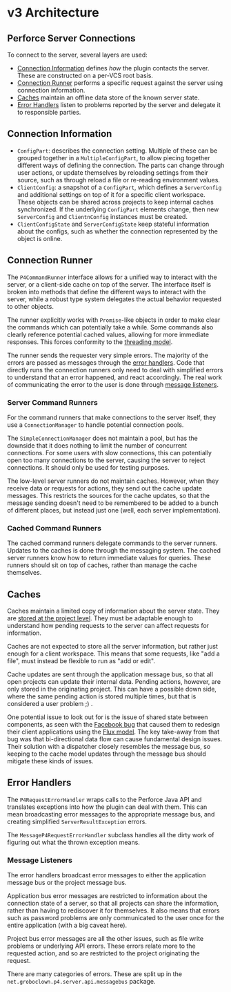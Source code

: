 # v3 Architecture

## Perforce Server Connections

To connect to the server, several layers are used:

* [Connection Information](#connection-information) defines *how* the plugin
    contacts the server.  These are constructed on a per-VCS root basis.
* [Connection Runner](#connection-runner) performs a specific request against
    the server using connection information.
* [Caches](#caches) maintain an offline data store of the known server state.
* [Error Handlers](#error-handlers) listen to problems reported by the server
    and delegate it to responsible parties.


## Connection Information

* `ConfigPart`: describes the connection setting.  Multiple of these can be
    grouped together in a `MultipleConfigPart`, to allow piecing together
    different ways of defining the connection.  The parts can change through
    user actions, or update themselves by reloading settings from their
    source, such as through reload a file or re-reading environment values.
* `ClientConfig`: a snapshot of a `ConfigPart`, which defines a `ServerConfig`
    and additional settings on top of it for a specific client workspace.
    These objects can be shared across projects to keep internal caches
    synchronized.  If the underlying `ConfigPart` elements change, then
    new `ServerConfig` and `ClientnConfig` instances must be created.
* `ClientConfigState` and `ServerConfigState` keep stateful information about
    the configs, such as whether the connection represented by the object
    is online.


## Connection Runner

The `P4CommandRunner` interface allows for a unified way to interact with
the server, or a client-side cache on top of the server.  The interface itself
is broken into methods that define the different ways to interact with the
server, while a robust type system delegates the actual behavior requested
to other objects.

The runner explicitly works with `Promise`-like objects in order to make clear the
commands which can potentially take a while.  Some commands also clearly reference
potential cached values, allowing for more immediate responses.  This forces
conformity to the [threading model](threading.md).

The runner sends the requester very simple errors.  The majority of the errors
are passed as messages through the [error handlers](#error-handlers).  Code that
directly runs the connection runners only need to deal with simplified errors
to understand that an error happened, and react accordingly.  The real work
of communicating the error to the user is done through
[message listeners](#message-listeners).

### Server Command Runners

For the command runners that make connections to the server itself, they use a
`ConnectionManager` to handle potential connection pools.

The `SimpleConnectionManager` does not maintain a pool, but has the downside that
it does nothing to limit the number of concurrent connections.  For some users with
slow connections, this can potentially open too many connections to the server,
causing the server to reject connections.  It should only be used for testing
purposes.

The low-level server runners do not maintain caches.  However, when they receive
data or requests for actions, they send out the cache update messages.  This
restricts the sources for the cache updates, so that the message sending doesn't
need to be remembered to be added to a bunch of different places, but instead
just one (well, each server implementation). 
 

### Cached Command Runners

The cached command runners delegate commands to the server runners.  Updates
to the caches is done through the messaging system.  The cached server runners
know how to return immediate values for queries.  These runners should sit
on top of caches, rather than manage the cache themselves.


## Caches

Caches maintain a limited copy of information about the server state.
They are [stored at the project level](cache.md).  They must be adaptable
enough to understand how pending requests to the server can affect requests
for information.

Caches are not expected to store all the server information, but rather just
enough for a client workspace.  This means that some requests, like "add a file",
must instead be flexible to run as "add or edit".

Cache updates are sent through the application message bus, so that all open
projects can update their internal data.  Pending actions, however, are
only stored in the originating project.  This can have a possible down side,
where the same pending action is stored multiple times, but that is considered
a user problem ;) .

One potential issue to look out for is the issue of shared state between
components, as seen with the
[Facebook bug](https://www.infoq.com/news/2014/05/facebook-mvc-flux) that
caused them to redesign their client applications using the
[Flux model](https://reactjs.org/docs/lifting-state-up.html).  The key take-away
from that bug was that bi-directional data flow can cause fundamental design
issues.  Their solution with a dispatcher closely resembles the message bus,
so keeping to the cache model updates through the message bus should mitigate
these kinds of issues.


## Error Handlers

The `P4RequestErrorHandler` wraps calls to the Perforce Java API and translates
exceptions into how the plugin can deal with them.  This can mean broadcasting
error messages to the appropriate message bus, and creating simplified
`ServerResultException` errors.

The `MessageP4RequestErrorHandler` subclass handles all the dirty work of
figuring out what the thrown exception means.

### Message Listeners

The error handlers broadcast error messages to either the application
message bus or the project message bus.

Application bus error messages are
restricted to information about the connection state of a server, so that all
projects can share the information, rather than having to rediscover it
for themselves.  It also means that errors such as password problems are only
communicated to the user once for the entire application (with a big caveat here).

Project bus error messages are all the other issues, such as file write problems
or underlying API errors.  These errors relate more to the requested action,
and so are restricted to the project originating the request.

There are many categories of errors.  These are split up in the
`net.groboclown.p4.server.api.messagebus` package.
